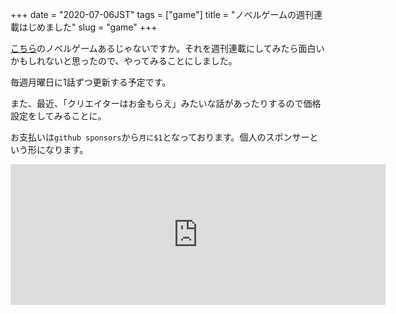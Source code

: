 +++
date = "2020-07-06JST"
tags = ["game"]
title = "ノベルゲームの週刊連載はじめました"
slug = "game"
+++

[こちら](/imgame)のノベルゲームあるじゃないですか。それを週刊連載にしてみたら面白いかもしれないと思ったので、やってみることにしました。

毎週月曜日に1話ずつ更新する予定です。

また、最近、「クリエイターはお金もらえ」みたいな話があったりするので価格設定をしてみることに。

お支払いは`github sponsors`から`月に$1`となっております。個人のスポンサーという形になります。

<iframe src="https://github.com/sponsors/syui/card" title="Sponsor syui" height="225" width="600" style="border: 0;"></iframe>

